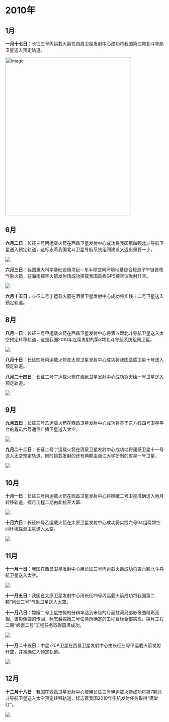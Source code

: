 # **2010年**

## **1月**

**一月十七日**：长征三号丙运载火箭在西昌卫星发射中心成功将我国第三颗北斗导航卫星送入预定轨道。

<img width="400" height="500" alt="image" src="https://github.com/user-attachments/assets/8a92c439-0dff-4e11-82ff-89e31ce4d721" />


## **6月**

**六月二日**：长征三号丙运载火箭在西昌卫星发射中心成功将我国第四颗北斗导航卫星送入预定轨道，这标志着我国北斗卫星导航系统组网建设又迈出重要一步。

![](https://github.com/user-attachments/assets/16e26908-881c-48f2-820c-dcdf07519b25)


**六月三日**：我国重大科学基础设施项目--东半球空间环境地基综合检测子午链首枚气象火箭，在海南探空火箭发射场成功搭载我国首枚GPS探空仪发射升空。

![](https://github.com/user-attachments/assets/b5579e7f-1b54-44ec-96c4-9e4797778ea5)

**六月十五日**：长征二号丁运载火箭在酒泉卫星发射中心成功将实践十二号卫星送入预定轨道。

## **8月**

**八月一日**：长征三号甲运载火箭在西昌卫星发射中心将第五颗北斗导航卫星送入太空预定转移轨道，这是我国2010年连续发射的第3颗北斗导航系统组网卫星。

![](https://github.com/user-attachments/assets/ba48578e-566c-4ec7-8e80-12f1c43b01f9)


**八月十日**：长征四号丙运载火箭在太原卫星发射中心成功将我国遥感卫星十号送入预定轨道。

**八月二十四日**：长征二号丁运载火箭在酒泉卫星发射中心成功将天绘一号卫星送入预定轨道。

![](https://github.com/user-attachments/assets/6a15956a-f857-41cd-ad4c-1e4ad0837301)


## **9月**

**九月五日**：长征三号乙运载火箭在西昌卫星发射中心成功将基于东方红四号卫星平台的鑫诺六号通信广播卫星送入太空。

![](https://github.com/user-attachments/assets/646385d5-78f2-410a-87e8-d2c03a46abc1)

**九月二十二日**：长征二号丁运载火箭在酒泉卫星发射中心成功地将遥感卫星十一号送入太空预定轨道，同时搭载发射的还有两颗由浙江大学研制的皮星一号卫星。

![](https://github.com/user-attachments/assets/10d64163-4a8e-4e04-ab82-0f97234aff0a)

## **10月**

**十月一日**：长征三号丙运载火箭在西昌卫星发射中心将嫦娥二号卫星准确送入地月转移轨道，探月工程二期由此拉开大幕.

![](https://github.com/user-attachments/assets/913754c6-9293-4c94-a98d-36f850531c51)


**十月六日**：长征四号乙运载火箭在太原卫星发射中心成功将实践六号04组两颗空间环境探测卫星送入太空。

![](https://github.com/user-attachments/assets/83f7c432-259f-4ed2-97a3-c5d20ca170d5)


## **11月**

**十一月一日**：我国在西昌卫星发射中心用长征三号丙运载火箭成功将第六颗北斗导航卫星送入太空。

![](https://github.com/user-attachments/assets/8872667e-f343-4692-8c64-239dce2f3404)


**十一月五日**：我国在太原卫星发射中心用长征四号丙运载火箭成功将我国第二颗“风云三号”气象卫星送入太空。

**十一月八日**：嫦娥二号卫星拍摄的分辨率达到米级的月面虹湾局部影像图精彩亮相，该影像圆的传回，标志看嫦娥二号任务所确定的工程目标全部实现，探月工程二期“嫦娥二号”工程任务取得圆满成功。

![](https://github.com/user-attachments/assets/281ecc09-dc4a-437b-bfab-38a16384662c)


**十一月二十五日**：中星-20A卫星在西昌卫星发射中心由长征三号甲运载火箭发射升空，并准确进入预定轨道。

![](https://github.com/user-attachments/assets/9da94670-e8c3-4aba-ac48-155c4788b366)


## **12月**

**十二月十八日**：我国在西昌卫星发射中心使用长征三号甲运载火箭成功将第7颗北斗导航卫星送入太空预定转移轨道，标志着我国2010年宇航发射任务取得“满堂红”。

![](https://github.com/user-attachments/assets/01618e0c-771b-46c2-9112-8c5f9f7af3b3)






